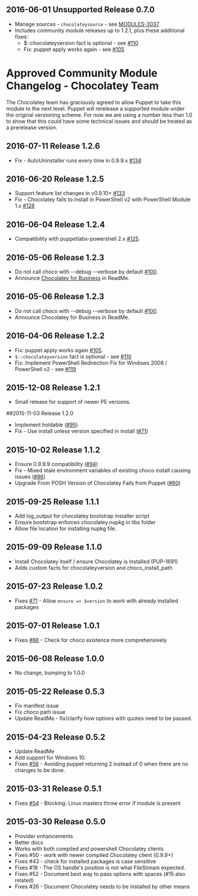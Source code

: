 ## 2016-06-01 Unsupported Release 0.7.0

 * Manage sources - `chocolateysource` - see [MODULES-3037](https://tickets.puppetlabs.com/browse/MODULES-3037)
 * Includes community module releases up to 1.2.1, plus these additional fixes:
   * $::chocolateyversion fact is optional - see [#110](https://github.com/chocolatey/puppet-chocolatey/issues/110)
   * Fix: puppet apply works again - see [#105](https://github.com/chocolatey/puppet-chocolatey/issues/105)

# Approved Community Module Changelog - Chocolatey Team

The Chocolatey team has graciously agreed to allow Puppet to take this module
to the next level. Puppet will rerelease a supported module under the original
versioning scheme. For now we are using a number less than 1.0 to show that this
could have some technical issues and should be treated as a prerelease version.

## 2016-07-11 Release 1.2.6

- Fix - AutoUninstaller runs every time in 0.9.9.x [#134](https://github.com/chocolatey/puppet-chocolatey/issues/134)

## 2016-06-20 Release 1.2.5

- Support feature list changes in v0.9.10+ [#133](https://github.com/chocolatey/puppet-chocolatey/issues/133)
- Fix - Chocolatey fails to install in PowerShell v2 with PowerShell Module 1.x [#128](https://github.com/chocolatey/puppet-chocolatey/issues/128)

## 2016-06-04 Release 1.2.4

- Compatibility with puppetlabs-powershell 2.x [#125](https://github.com/chocolatey/puppet-chocolatey/issues/125).

## 2016-05-06 Release 1.2.3

- Do not call choco with --debug --verbose by default [#100](https://github.com/chocolatey/puppet-chocolatey/issues/100).
- Announce [Chocolatey for Business](https://chocolatey.org/compare) in ReadMe.

## 2016-05-06 Release 1.2.3

- Do not call choco with --debug --verbose by default [#100](https://github.com/chocolatey/puppet-chocolatey/issues/100).
- Announce Chocolatey for Business in ReadMe.

## 2016-04-06 Release 1.2.2

- Fix: puppet apply works again [#105](https://github.com/chocolatey/puppet-chocolatey/issues/105).
- `$::chocolateyversion` fact is optional - see [#110](https://github.com/chocolatey/puppet-chocolatey/issues/110)
- Fix: Implement PowerShell Redirection Fix for Windows 2008 / PowerShell v2 - see [#119](https://github.com/chocolatey/puppet-chocolatey/issues/119)

## 2015-12-08 Release 1.2.1
- Small release for support of newer PE versions.

##2015-11-03 Release 1.2.0
- Implement holdable ([#95](https://github.com/chocolatey/puppet-chocolatey/issues/95))
- Fix - Use install unless version specified in install ([#71](https://github.com/chocolatey/puppet-chocolatey/issues/71))

## 2015-10-02 Release 1.1.2
- Ensure 0.9.9.9 compatibility ([#94](https://github.com/chocolatey/puppet-chocolatey/issues/94))
- Fix - Mixed stale environment variables of existing choco install causing issues ([#86](https://github.com/chocolatey/puppet-chocolatey/issues/86))
- Upgrade From POSH Version of Chocolatey Fails from Puppet ([#60](https://github.com/chocolatey/puppet-chocolatey/issues/60))

## 2015-09-25 Release 1.1.1
- Add log_output for chocolatey bootstrap installer script
- Ensure bootstrap enforces chocolatey.nupkg in libs folder
- Allow file location for installing nupkg file.

## 2015-09-09 Release 1.1.0
- Install Chocolatey itself / ensure Chocolatey is installed (PUP-1691)
- Adds custom facts for chocolateyversion and choco_install_path

## 2015-07-23 Release 1.0.2
- Fixes [#71](https://github.com/chocolatey/puppet-chocolatey/issues/71) - Allow `ensure => $version` to work with already installed packages

## 2015-07-01 Release 1.0.1
- Fixes [#66](https://github.com/chocolatey/puppet-chocolatey/issues/66) - Check for choco existence more comprehensively

## 2015-06-08 Release 1.0.0
- No change, bumping to 1.0.0

## 2015-05-22 Release 0.5.3
- Fix manifest issue
- Fix choco path issue
- Update ReadMe - fix/clarify how options with quotes need to be passed.

## 2015-04-23 Release 0.5.2
- Update ReadMe
- Add support for Windows 10.
- Fixes [#56](https://github.com/chocolatey/puppet-chocolatey/pull/56) - Avoiding puppet returning 2 instead of 0 when there are no changes to be done.

## 2015-03-31 Release 0.5.1
- Fixes [#54](https://github.com/chocolatey/puppet-chocolatey/issues/54) - Blocking: Linux masters throw error if module is present

## 2015-03-30 Release 0.5.0
- Provider enhancements
- Better docs
- Works with both compiled and powershell Chocolatey clients
- Fixes #50 - work with newer compiled Chocolatey client (0.9.9+)
- Fixes #43 - check for installed packages is case sensitive
- Fixes #18 - The OS handle's position is not what FileStream expected.
- Fixes #52 - Document best way to pass options with spaces (#15 also related)
- Fixes #26 - Document Chocolatey needs to be installed by other means
